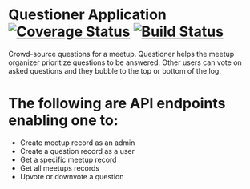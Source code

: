 
# Questioner Application  [![Coverage Status](https://coveralls.io/repos/github/samwanjo41/Questioner/badge.svg?branch=master)](https://coveralls.io/github/samwanjo41/Questioner?branch=master)  [![Build Status](https://travis-ci.org/samwanjo41/Questioner.svg?branch=develop)](https://travis-ci.org/samwanjo41/Questioner)



Crowd-source questions for a meetup. Questioner helps the meetup organizer prioritize questions to be answered. Other users can vote on asked questions and they bubble to the top or bottom of the log.


# The following are API endpoints enabling one to:

- Create meetup record as an admin
- Create a question record as a user
- Get a specific meetup record
- Get all meetups records
- Upvote or downvote a question
